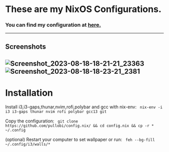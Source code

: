 # These are my NixOS Configurations. 
### You can find my configuration at [here.](https://github.com/pullobi/config.nix/configuration.nix)
----
## Screenshots
![Screenshot_2023-08-18-18-21-21_23363](https://github.com/pullobi/config.nix/assets/52003948/36c9b907-8ec4-4fb2-80e2-9677db658fe9)
![Screenshot_2023-08-18-18-23-21_2381](https://github.com/pullobi/config.nix/assets/52003948/33058bad-9425-4849-bc06-b5a395109cf0)
----
# Installation

Install i3,i3-gaps,thunar,nvim,rofi,polybar and gcc with nix-env:
``` nix-env -i i3 i3-gaps thunar nvim rofi polybar gcc13 git```

Copy the configuration:
``` git clone https://github.com/pullobi/config.nix/ && cd config.nix && cp -r * ~/.config```

(optional) Restart your computer to set wallpaper or run:
 ``` feh --bg-fill ~/.config/i3/walls/*```

